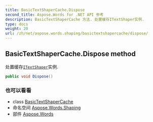 ```yaml
---
title: BasicTextShaperCache.Dispose
second_title: Aspose.Words for .NET API 参考
description: BasicTextShaperCache 方法. 处置缓存ITextShaper实例.
type: docs
weight: 20
url: /zh/net/aspose.words.shaping/basictextshapercache/dispose/
---
```

## BasicTextShaperCache.Dispose method

处置缓存[`ITextShaper`](../../itextshaper/)实例.

```csharp
public void Dispose()
```

### 也可以看看

* class [BasicTextShaperCache](../)
* 命名空间 [Aspose.Words.Shaping](../../basictextshapercache/)
* 部件 [Aspose.Words](../../../)


